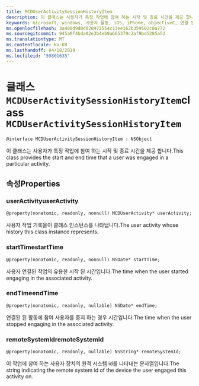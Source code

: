 ```yaml
---
title: MCDUserActivitySessionHistoryItem
description: 이 클래스는 사용자가 특정 작업에 참여 하는 시작 및 종료 시간을 제공 합니다.
keywords: microsoft, windows, 사용자 활동, iOS, iPhone, objectiveC, 연결 된 장치, 프로젝트 로마
ms.openlocfilehash: 3a480d9d0d028973554c13ee162b359502c8a772
ms.sourcegitcommit: 945a0f4bda02e3b4eb9a665379c2af9bd5285a53
ms.translationtype: MT
ms.contentlocale: ko-KR
ms.lasthandoff: 04/18/2019
ms.locfileid: "59801635"
---
```

# <a name="class-mcduseractivitysessionhistoryitem"></a><span data-ttu-id="f7c80-104">클래스 `MCDUserActivitySessionHistoryItem`</span><span class="sxs-lookup"><span data-stu-id="f7c80-104">class `MCDUserActivitySessionHistoryItem`</span></span>

```
@interface MCDUserActivitySessionHistoryItem : NSObject
```

<span data-ttu-id="f7c80-105">이 클래스는 사용자가 특정 작업에 참여 하는 시작 및 종료 시간을 제공 합니다.</span><span class="sxs-lookup"><span data-stu-id="f7c80-105">This class provides the start and end time that a user was engaged in a particular activity.</span></span>


## <a name="properties"></a><span data-ttu-id="f7c80-106">속성</span><span class="sxs-lookup"><span data-stu-id="f7c80-106">Properties</span></span>

### <a name="useractivity"></a><span data-ttu-id="f7c80-107">userActivity</span><span class="sxs-lookup"><span data-stu-id="f7c80-107">userActivity</span></span>
`@property(nonatomic, readonly, nonnull) MCDUserActivity* userActivity;`

<span data-ttu-id="f7c80-108">사용자 작업 기록을이 클래스 인스턴스를 나타냅니다.</span><span class="sxs-lookup"><span data-stu-id="f7c80-108">The user activity whose history this class instance represents.</span></span>

### <a name="starttime"></a><span data-ttu-id="f7c80-109">startTime</span><span class="sxs-lookup"><span data-stu-id="f7c80-109">startTime</span></span>
`@property(nonatomic, readonly, nonnull) NSDate* startTime;`

<span data-ttu-id="f7c80-110">사용자 연결된 작업의 유용한 시작 된 시간입니다.</span><span class="sxs-lookup"><span data-stu-id="f7c80-110">The time when the user started engaging in the associated activity.</span></span>

### <a name="endtime"></a><span data-ttu-id="f7c80-111">endTime</span><span class="sxs-lookup"><span data-stu-id="f7c80-111">endTime</span></span>
`@property(nonatomic, readonly, nullable) NSDate* endTime;`

<span data-ttu-id="f7c80-112">연결된 된 활동에 참여 사용자를 중지 하는 경우 시간입니다.</span><span class="sxs-lookup"><span data-stu-id="f7c80-112">The time when the user stopped engaging in the associated activity.</span></span>

### <a name="remotesystemid"></a><span data-ttu-id="f7c80-113">remoteSystemId</span><span class="sxs-lookup"><span data-stu-id="f7c80-113">remoteSystemId</span></span>
`@property(nonatomic, readonly, nullable) NSString* remoteSystemId;`

<span data-ttu-id="f7c80-114">이 작업에 참여 하는 사용자 장치의 원격 시스템 id를 나타내는 문자열입니다.</span><span class="sxs-lookup"><span data-stu-id="f7c80-114">The string indicating the remote system id of the device the user engaged this activity on.</span></span>